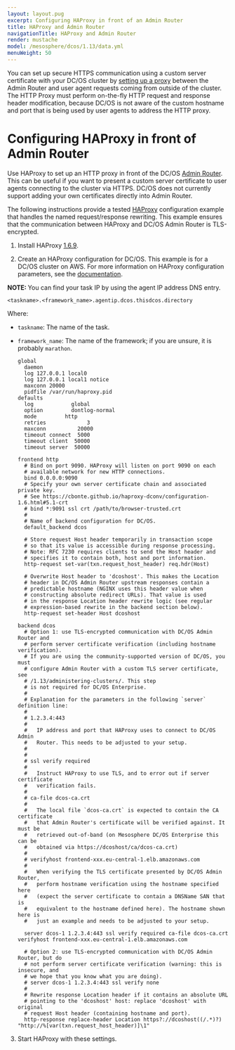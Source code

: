 ```yaml
---
layout: layout.pug
excerpt: Configuring HAProxy in front of an Admin Router
title: HAProxy and Admin Router
navigationTitle: HAProxy and Admin Router
render: mustache
model: /mesosphere/dcos/1.13/data.yml
menuWeight: 50
---
```


<!-- The source repository for this topic is https://github.com/dcos/dcos-docs-site -->

You can set up secure HTTPS communication using a custom server certificate with your DC/OS cluster by [setting up a proxy](#HAProxy) between the Admin Router and user agent requests coming from outside of the cluster. The HTTP Proxy must perform on-the-fly HTTP request and response header modification, because DC/OS is not aware of the custom hostname and port that is being used by user agents to address the HTTP proxy.

# <a name="HAProxy"></a>Configuring HAProxy in front of Admin Router

Use HAProxy to set up an HTTP proxy in front of the DC/OS [Admin Router](/mesosphere/dcos/1.13/overview/architecture/components/#admin-router). This can be useful if you want to present a custom server certificate to user agents connecting to the cluster via HTTPS. DC/OS does not currently support adding your own certificates directly into Admin Router.

The following instructions provide a tested [HAProxy](http://www.haproxy.org/) configuration example that handles the named request/response rewriting. This example ensures that the communication between HAProxy and DC/OS Admin Router is TLS-encrypted.

1.  Install HAProxy [1.6.9](http://www.haproxy.org/#down).

1.  Create an HAProxy configuration for DC/OS. This example is for a DC/OS cluster on AWS. For more information on HAProxy configuration parameters, see the [documentation](https://cbonte.github.io/haproxy-dconv/configuration-1.6.html#3).

<p class="message--note"><strong>NOTE: </strong>You can find your task IP by using the agent IP address DNS entry.</p>

```
<taskname>.<framework_name>.agentip.dcos.thisdcos.directory
```

Where:

* `taskname`: The name of the task.
* `framework_name`: The name of the framework; if you are unsure, it is probably `marathon`.

  ```
  global
    daemon
    log 127.0.0.1 local0
    log 127.0.0.1 local1 notice
    maxconn 20000
    pidfile /var/run/haproxy.pid
  defaults
    log            global
    option         dontlog-normal
    mode		 http
    retries             3
    maxconn          20000
    timeout connect  5000
    timeout client  50000
    timeout server  50000

  frontend http
    # Bind on port 9090. HAProxy will listen on port 9090 on each
    # available network for new HTTP connections.
    bind 0.0.0.0:9090
    # Specify your own server certificate chain and associated private key.
    # See https://cbonte.github.io/haproxy-dconv/configuration-1.6.html#5.1-crt
    # bind *:9091 ssl crt /path/to/browser-trusted.crt
    #
    # Name of backend configuration for DC/OS.
    default_backend dcos

    # Store request Host header temporarily in transaction scope
    # so that its value is accessible during response processing.
    # Note: RFC 7230 requires clients to send the Host header and
    # specifies it to contain both, host and port information.
    http-request set-var(txn.request_host_header) req.hdr(Host)

    # Overwrite Host header to 'dcoshost'. This makes the Location
    # header in DC/OS Admin Router upstream responses contain a
    # predictable hostname (NGINX uses this header value when
    # constructing absolute redirect URLs). That value is used
    # in the response Location header rewrite logic (see regular
    # expression-based rewrite in the backend section below).
    http-request set-header Host dcoshost

  backend dcos
    # Option 1: use TLS-encrypted communication with DC/OS Admin Router and
    # perform server certificate verification (including hostname verification).
    # If you are using the community-supported version of DC/OS, you must
    # configure Admin Router with a custom TLS server certificate, see
    # /1.13/administering-clusters/. This step
    # is not required for DC/OS Enterprise.
    #
    # Explanation for the parameters in the following `server` definition line:
    #
    # 1.2.3.4:443
    #
    #   IP address and port that HAProxy uses to connect to DC/OS Admin
    #   Router. This needs to be adjusted to your setup.
    #
    #
    # ssl verify required
    #
    #   Instruct HAProxy to use TLS, and to error out if server certificate
    #   verification fails.
    #
    # ca-file dcos-ca.crt
    #
    #   The local file `dcos-ca.crt` is expected to contain the CA certificate
    #   that Admin Router's certificate will be verified against. It must be
    #   retrieved out-of-band (on Mesosphere DC/OS Enterprise this can be
    #   obtained via https://dcoshost/ca/dcos-ca.crt)
    #
    # verifyhost frontend-xxx.eu-central-1.elb.amazonaws.com
    #
    #   When verifying the TLS certificate presented by DC/OS Admin Router,
    #   perform hostname verification using the hostname specified here
    #   (expect the server certificate to contain a DNSName SAN that is
    #   equivalent to the hostname defined here). The hostname shown here is
    #   just an example and needs to be adjusted to your setup.

    server dcos-1 1.2.3.4:443 ssl verify required ca-file dcos-ca.crt verifyhost frontend-xxx.eu-central-1.elb.amazonaws.com

    # Option 2: use TLS-encrypted communication with DC/OS Admin Router, but do
    # not perform server certificate verification (warning: this is insecure, and
    # we hope that you know what you are doing).
    # server dcos-1 1.2.3.4:443 ssl verify none
    #
    # Rewrite response Location header if it contains an absolute URL
    # pointing to the 'dcoshost' host: replace 'dcoshost' with original
    # request Host header (containing hostname and port).
    http-response replace-header Location https?://dcoshost((/.*)?) "http://%[var(txn.request_host_header)]\1"
  ```

3.  Start HAProxy with these settings.
